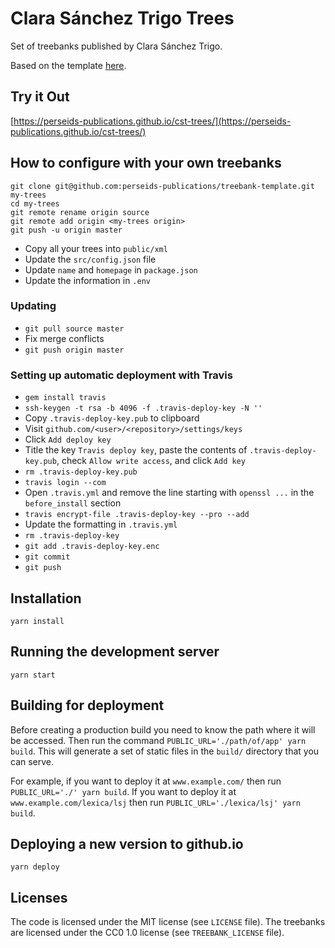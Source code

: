 # Clara Sánchez Trigo Trees

Set of treebanks published by Clara Sánchez Trigo.

Based on the template [here](https://github.com/perseids-publications/treebank-template).

## Try it Out

[https://perseids-publications.github.io/cst-trees/](https://perseids-publications.github.io/cst-trees/)

## How to configure with your own treebanks

```
git clone git@github.com:perseids-publications/treebank-template.git my-trees
cd my-trees
git remote rename origin source
git remote add origin <my-trees origin>
git push -u origin master
```

* Copy all your trees into `public/xml`
* Update the `src/config.json` file
* Update `name` and `homepage` in `package.json`
* Update the information in `.env`

### Updating

* `git pull source master`
* Fix merge conflicts
* `git push origin master`

### Setting up automatic deployment with Travis

* `gem install travis`
* `ssh-keygen -t rsa -b 4096 -f .travis-deploy-key -N ''`
* Copy `.travis-deploy-key.pub` to clipboard
* Visit `github.com/<user>/<repository>/settings/keys`
* Click `Add deploy key`
* Title the key `Travis deploy key`, paste the contents of `.travis-deploy-key.pub`, check `Allow write access`, and click `Add key`
* `rm .travis-deploy-key.pub`
* `travis login --com`
* Open `.travis.yml` and remove the line starting with `openssl ...` in the `before_install` section
* `travis encrypt-file .travis-deploy-key --pro --add`
* Update the formatting in `.travis.yml`
* `rm .travis-deploy-key`
* `git add .travis-deploy-key.enc`
* `git commit`
* `git push`

## Installation

`yarn install`

## Running the development server

`yarn start`

## Building for deployment

Before creating a production build you need to know the path where it will be accessed.
Then run the command `PUBLIC_URL='./path/of/app' yarn build`.
This will generate a set of static files in the `build/` directory that you can serve.

For example, if you want to deploy it at `www.example.com/` then run `PUBLIC_URL='./' yarn build`.
If you want to deploy it at `www.example.com/lexica/lsj` then run
`PUBLIC_URL='./lexica/lsj' yarn build`.

## Deploying a new version to github.io

`yarn deploy`

## Licenses

The code is licensed under the MIT license (see `LICENSE` file).
The treebanks are licensed under the CC0 1.0 license (see `TREEBANK_LICENSE` file).
